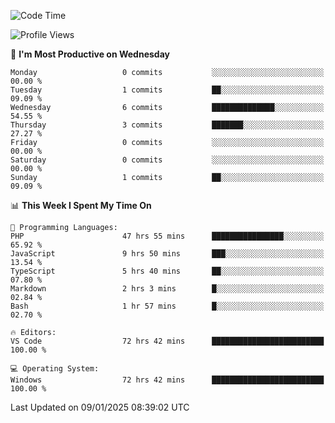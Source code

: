 <!--START_SECTION:waka-->
![Code Time](http://img.shields.io/badge/Code%20Time-3%2C809%20hrs%209%20mins-blue)

![Profile Views](http://img.shields.io/badge/Profile%20Views-71-blue)

📅 **I'm Most Productive on Wednesday** 

```text
Monday                   0 commits           ░░░░░░░░░░░░░░░░░░░░░░░░░   00.00 % 
Tuesday                  1 commits           ██░░░░░░░░░░░░░░░░░░░░░░░   09.09 % 
Wednesday                6 commits           ██████████████░░░░░░░░░░░   54.55 % 
Thursday                 3 commits           ███████░░░░░░░░░░░░░░░░░░   27.27 % 
Friday                   0 commits           ░░░░░░░░░░░░░░░░░░░░░░░░░   00.00 % 
Saturday                 0 commits           ░░░░░░░░░░░░░░░░░░░░░░░░░   00.00 % 
Sunday                   1 commits           ██░░░░░░░░░░░░░░░░░░░░░░░   09.09 % 
```


📊 **This Week I Spent My Time On** 

```text
💬 Programming Languages: 
PHP                      47 hrs 55 mins      ████████████████░░░░░░░░░   65.92 % 
JavaScript               9 hrs 50 mins       ███░░░░░░░░░░░░░░░░░░░░░░   13.54 % 
TypeScript               5 hrs 40 mins       ██░░░░░░░░░░░░░░░░░░░░░░░   07.80 % 
Markdown                 2 hrs 3 mins        █░░░░░░░░░░░░░░░░░░░░░░░░   02.84 % 
Bash                     1 hr 57 mins        █░░░░░░░░░░░░░░░░░░░░░░░░   02.70 % 

🔥 Editors: 
VS Code                  72 hrs 42 mins      █████████████████████████   100.00 % 

💻 Operating System: 
Windows                  72 hrs 42 mins      █████████████████████████   100.00 % 
```


 Last Updated on 09/01/2025 08:39:02 UTC
<!--END_SECTION:waka-->
